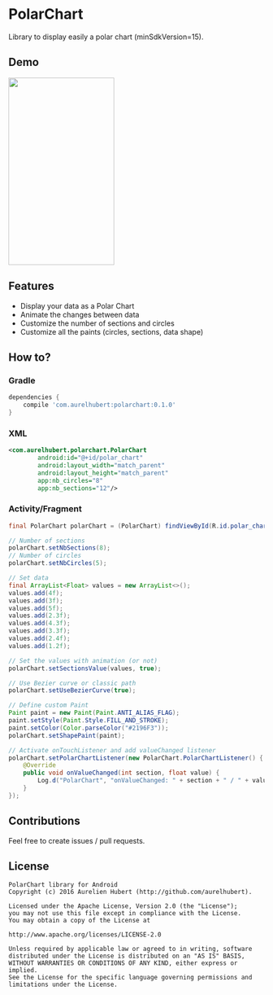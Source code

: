 
# PolarChart
Library to display easily a polar chart (minSdkVersion=15).

## Demo
<img src="https://raw.githubusercontent.com/aurelhubert/polarchart/master/demo1.gif" width="208" height="368" />

## Features
* Display your data as a Polar Chart
* Animate the changes between data
* Customize the number of sections and circles
* Customize all the paints (circles, sections, data shape)

## How to?

### Gradle
```groovy
dependencies {
    compile 'com.aurelhubert:polarchart:0.1.0'
}
```
### XML
```xml
<com.aurelhubert.polarchart.PolarChart
        android:id="@+id/polar_chart"
        android:layout_width="match_parent"
        android:layout_height="match_parent"
        app:nb_circles="8"
        app:nb_sections="12"/>
```

### Activity/Fragment
```java
final PolarChart polarChart = (PolarChart) findViewById(R.id.polar_chart);

// Number of sections
polarChart.setNbSections(8);
// Number of circles
polarChart.setNbCircles(5);

// Set data
final ArrayList<Float> values = new ArrayList<>();
values.add(4f);
values.add(3f);
values.add(5f);
values.add(2.3f);
values.add(4.3f);
values.add(3.3f);
values.add(2.4f);
values.add(1.2f);

// Set the values with animation (or not)
polarChart.setSectionsValue(values, true);

// Use Bezier curve or classic path
polarChart.setUseBezierCurve(true);

// Define custom Paint
Paint paint = new Paint(Paint.ANTI_ALIAS_FLAG);
paint.setStyle(Paint.Style.FILL_AND_STROKE);
paint.setColor(Color.parseColor("#2196F3"));
polarChart.setShapePaint(paint);

// Activate onTouchListener and add valueChanged listener
polarChart.setPolarChartListener(new PolarChart.PolarChartListener() {
    @Override
    public void onValueChanged(int section, float value) {
        Log.d("PolarChart", "onValueChanged: " + section + " / " + value);
    }
});
```

## Contributions
Feel free to create issues / pull requests.

## License
```
PolarChart library for Android
Copyright (c) 2016 Aurelien Hubert (http://github.com/aurelhubert).

Licensed under the Apache License, Version 2.0 (the "License");
you may not use this file except in compliance with the License.
You may obtain a copy of the License at

http://www.apache.org/licenses/LICENSE-2.0

Unless required by applicable law or agreed to in writing, software
distributed under the License is distributed on an "AS IS" BASIS,
WITHOUT WARRANTIES OR CONDITIONS OF ANY KIND, either express or implied.
See the License for the specific language governing permissions and
limitations under the License.
```
